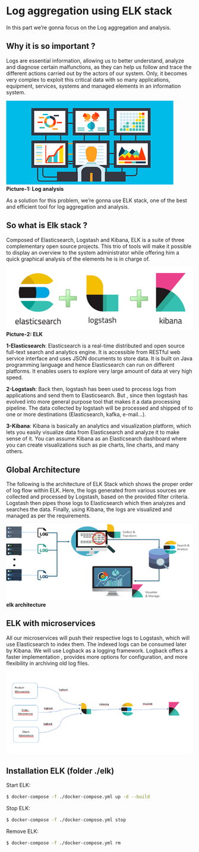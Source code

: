 # Log aggregation using ELK stack

In this part we’re gonna focus on the Log aggregation and analysis.
## Why it is so important ?
Logs are essential information, allowing us to better understand, analyze and diagnose certain malfunctions, as they can help us follow and trace the different actions carried out by the actors of our system. Only, it becomes very complex to exploit this critical data with so many applications, equipment, services, systems and managed elements in an information system.

![Alt text](./docs/logs-analise.png?raw=true "Log analysis")
<b>Picture-1: Log analysis</b>

As a solution for this problem, we’re gonna use ELK stack, one of the best and efficient tool for log aggregation and analysis.

## So what is Elk stack ?
Composed of Elasticsearch, Logstash and Kibana, ELK is a suite of three complementary open source projects. This trio of tools will make it possible to display an overview to the system administrator while offering him a quick graphical analysis of the elements he is in charge of.

![Alt text](./docs/elk.png?raw=true "ELK")
<b>Picture-2: ELK</b>

<b>1-Elasticsearch</b>: Elasticsearch is a real-time distributed and open source full-text search and analytics engine. It is accessible from RESTful web service interface and uses JSON documents to store data. It is built on Java programming language and hence Elasticsearch can run on different platforms. It enables users to explore very large amount of data at very high speed.

<b>2-Logstash</b>: Back then, logstash has been used to process logs from applications and send them to Elasticsearch. But , since then logstash has evolved into more general purpose tool that makes it a data processing pipeline.
The data collected by logstash will be processed and shipped of to one or more destinations (Elasticsearch, kafka, e-mail…).

<b>3-Kibana</b>: Kibana is basically an analytics and visualization platform, which lets you easily visualize data from Elasticsearch and analyze it to make sense of it. You can assume Kibana as an Elasticsearch dashboard where you can create visualizations such as pie charts, line charts, and many others.

## Global Architecture
The following is the architecture of ELK Stack which shows the proper order of log flow within ELK. Here, the logs generated from various sources are collected and processed by Logstash, based on the provided filter criteria. Logstash then pipes those logs to Elasticsearch which then analyzes and searches the data. Finally, using Kibana, the logs are visualized and managed as per the requirements.

![Alt text](./docs/elk-architecture.png?raw=true "elk architecture")
<b>elk architecture</b>

## ELK with microservices
All our microservices will push their respective logs to Logstash, which will use Elasticsearch to index them. The indexed logs can be consumed later by Kibana.
We will use Logback as a logging framework.
Logback offers a faster implementation , provides more options for configuration, and more flexibility in archiving old log files.

![Alt text](./docs/elk-logback.png?raw=true "elk logback")

## Installation ELK (folder ./elk)

Start ELK:
```sh
$ docker-compose -f ./docker-compose.yml up -d --build
```

Stop ELK:
```sh
$ docker-compose -f ./docker-compose.yml stop
```

Remove ELK:
```sh
$ docker-compose -f ./docker-compose.yml rm
```